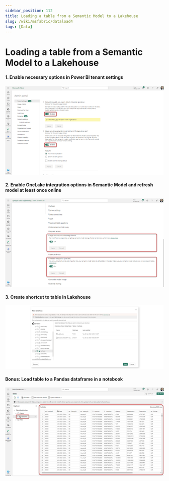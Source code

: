 ```yaml
---
sidebar_position: 112
title: Loading a table from a Semantic Model to a Lakehouse
slug: /wiki/msfabric/dataload4
tags: [Data]
---
```


# Loading a table from a Semantic Model to a Lakehouse

#### 1. Enable necessary options in Power BI tenant settings

![screenshot](/img/wiki-msfabric-14.png)

#### 2. Enable OneLake integration options in Semantic Model and refresh model at least once online

![screenshot](/img/wiki-msfabric-15.png)

#### 3. Create shortcut to table in Lakehouse

![screenshot](/img/wiki-msfabric-16.png)

#### Bonus: Load table to a Pandas dataframe in a notebook

![screenshot](/img/wiki-msfabric-17.png)

